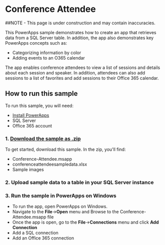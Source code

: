 <properties
    pageTitle="Conference Attendee Sample App"
    description="Sample PowerApp with SQL Server as a data source"
    services=""
    suite="powerapps"
    documentationCenter="na"
    authors="merwanhade"
    manager="dwrede"
    editor=""
    tags=""/>

<tags
   ms.service="powerapps"
   ms.devlang="na"
   ms.topic="article"
   ms.tgt_pltfrm="na"
   ms.workload="na"
   ms.date="11/17/2015"
   ms.author="mhade"/>

# Conference Attendee #
##NOTE - This page is under construction and may contain inaccuracies.

This PowerApps sample demonstrates how to create an app that retrieves data from a SQL Server table. In addition, the app also demonstrates key PowerApps concepts such as:

- Categorizing information by color
- Adding events to an O365 calendar

The app enables conference attendees to view a list of sessions and details about each session and speaker. In addition, attendees can also add sessions to a list of favorites and add sessions to their Office 365 calendar.

## How to run this sample ##
To run this sample, you will need:

- [Install PowerApps](http://aka.ms/powerappsinstall)
- SQL Server
- Office 365 account


### 1. [Download the sample as .zip](http://www.microsoft.com)
To get started, download this sample. In the zip, you'll find:

- Conference-Attendee.msapp
- conferenceattendeesampledata.xlsx
- Sample images

### 2. Upload sample data to a table in your SQL Server instance


### 3. Run the sample in PowerApps on Windows
- To run the app, open PowerApps on Windows.
- Navigate to the **File**->**Open** menu and Browse to the Conference-Attendee.msapp file
- Once the app is open, go to the **File**->**Connections** menu and click **Add Connection**
- Add a SQL connection
- Add an Office 365 connection
